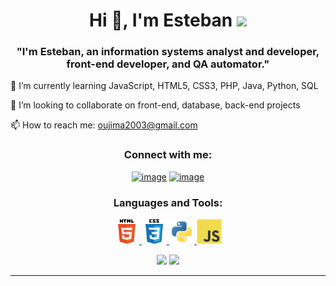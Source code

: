 
<link rel="stylesheet" href="https://cdn.jsdelivr.net/gh/devicons/devicon@v2.15.1/devicon.min.css">
          

<h1 align="center">Hi 👋, I'm Esteban <img height="40" src="https://emoji.gg/assets/emoji/7333-parrotdance.gif"></h1>
<h3 align="center">"I'm Esteban, an information systems analyst and developer, front-end developer, and QA automator."</h3>

🌱 I’m currently learning JavaScript, HTML5, CSS3, PHP, Java, Python, SQL

👯 I’m looking to collaborate on front-end, database, back-end projects

📫 How to reach me: oujima2003@gmail.com

<h3 align="center">Connect with me:</h3>
<div align="center">

[![image](https://img.shields.io/badge/LinkedIn-0077B5?style=for-the-badge&logo=linkedin&logoColor=white)](https://www.linkedin.com/in/lauro_brant-1/)
[![image](https://img.shields.io/badge/Gmail-D14836?style=for-the-badge&logo=gmail&logoColor=white)](mailto:produtor.brantlauro@gmail.com)
  
</div>

<h3 align="center">Languages and Tools:</h3>

<p align="center"> 
  <a href="https://www.w3.org/html/" target="_blank"> 
    <img src="https://raw.githubusercontent.com/devicons/devicon/master/icons/html5/html5-original-wordmark.svg" alt="html5" width="40" height="40"/> 
  </a>
  <a href="https://www.w3schools.com/css/" target="_blank"> 
    <img src="https://raw.githubusercontent.com/devicons/devicon/master/icons/css3/css3-original-wordmark.svg" alt="css3" width="40" height="40"/> 
  </a> 
  <a href="https://www.python.org" target="_blank"> 
    <img src="https://raw.githubusercontent.com/devicons/devicon/master/icons/python/python-original.svg" alt="python" width="40" height="40"/> 
  </a>  
  <a href="https://developer.mozilla.org/en-US/docs/Web/JavaScript" target="_blank"> 
    <img src="https://raw.githubusercontent.com/devicons/devicon/master/icons/javascript/javascript-original.svg" alt="javascript" width="40" height="40"/> 
  </a> 
  <a href="https://git-scm.com/" target="_blank"> 
  <i class="devicon-git-plain colored" alt="git" width="40" height="40"></i>       
  </a>
</p>

<p align= "center">
  <img height= "150" src="https://github-readme-stats.vercel.app/api?username=aztolfo&theme=react&show_icons=true&include_all_commits=true" />
  <img height= "150" src="https://github-readme-stats.vercel.app/api/top-langs/?username=aztolfo&theme=react&layout=compact" />
</p>

------
